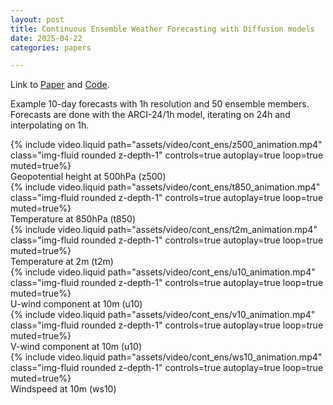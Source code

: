 ```yaml
---
layout: post
title: Continuous Ensemble Weather Forecasting with Diffusion models
date: 2025-04-22
categories: papers

---
```


Link to [Paper](https://arxiv.org/abs/2410.05431) and [Code](https://github.com/martinandrae/Continuous-Ensemble-Forecasting).


Example 10-day forecasts with 1h resolution and 50 ensemble members.
Forecasts are done with the ARCI-24/1h model, iterating on 24h and interpolating on 1h.

<div class="row mt-3">
    <div class="col-sm mt-3 mt-md-0">
        {% include video.liquid path="assets/video/cont_ens/z500_animation.mp4" class="img-fluid rounded z-depth-1" controls=true autoplay=true loop=true muted=true%}
    </div>
</div>
<div class="caption">
    Geopotential height at 500hPa (z500)
</div>

<div class="row mt-3">
    <div class="col-sm mt-3 mt-md-0">
        {% include video.liquid path="assets/video/cont_ens/t850_animation.mp4" class="img-fluid rounded z-depth-1" controls=true autoplay=true loop=true muted=true%}
    </div>
</div>
<div class="caption">
    Temperature at 850hPa (t850)
</div>

<div class="row mt-3">
    <div class="col-sm mt-3 mt-md-0">
        {% include video.liquid path="assets/video/cont_ens/t2m_animation.mp4" class="img-fluid rounded z-depth-1" controls=true autoplay=true loop=true muted=true%}
    </div>
</div>
<div class="caption">
    Temperature at 2m (t2m)
</div>

<div class="row mt-3">
    <div class="col-sm mt-3 mt-md-0">
        {% include video.liquid path="assets/video/cont_ens/u10_animation.mp4" class="img-fluid rounded z-depth-1" controls=true autoplay=true loop=true muted=true%}
    </div>
</div>
<div class="caption">
    U-wind component at 10m (u10)
</div>

<div class="row mt-3">
    <div class="col-sm mt-3 mt-md-0">
        {% include video.liquid path="assets/video/cont_ens/v10_animation.mp4" class="img-fluid rounded z-depth-1" controls=true autoplay=true loop=true muted=true%}
    </div>
</div>
<div class="caption">
    V-wind component at 10m (u10)
</div>

<div class="row mt-3">
    <div class="col-sm mt-3 mt-md-0">
        {% include video.liquid path="assets/video/cont_ens/ws10_animation.mp4" class="img-fluid rounded z-depth-1" controls=true autoplay=true loop=true muted=true%}
    </div>
</div>
<div class="caption">
    Windspeed at 10m (ws10)
</div>


